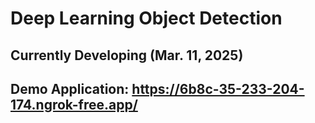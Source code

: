 # Deep Learning Object Detection
 
## Currently Developing (Mar. 11, 2025)
## Demo Application: https://6b8c-35-233-204-174.ngrok-free.app/